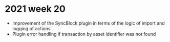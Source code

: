 # 2021 week 20
* Improvement of the SyncBlock plugin in terms of the logic of import and logging of actions
* Plugin error handling if transaction by asset identifier was not found